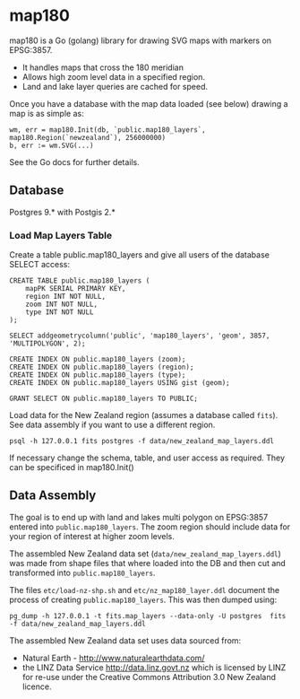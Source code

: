 # map180

map180 is a Go (golang) library for drawing SVG maps with markers on EPSG:3857.

* It handles maps that cross the 180 meridian
* Allows high zoom level data in a specified region.  
* Land and lake layer queries are cached for  speed.

Once you have a database with the map data loaded (see below) drawing a map is as simple as:

```
wm, err = map180.Init(db, `public.map180_layers`, map180.Region(`newzealand`), 256000000)
b, err := wm.SVG(...)
```

See the Go docs for further details.

## Database

Postgres 9.* with Postgis 2.*

### Load Map Layers Table

Create a table public.map180_layers and give all users of the database SELECT access:

```
CREATE TABLE public.map180_layers (
	mapPK SERIAL PRIMARY KEY,
	region INT NOT NULL,
	zoom INT NOT NULL,
	type INT NOT NULL
);

SELECT addgeometrycolumn('public', 'map180_layers', 'geom', 3857, 'MULTIPOLYGON', 2);

CREATE INDEX ON public.map180_layers (zoom);
CREATE INDEX ON public.map180_layers (region);
CREATE INDEX ON public.map180_layers (type);
CREATE INDEX ON public.map180_layers USING gist (geom);

GRANT SELECT ON public.map180_layers TO PUBLIC;
```

Load data for the New Zealand region (assumes a database called `fits`).  See data assembly if you want to use a different region.

```
psql -h 127.0.0.1 fits postgres -f data/new_zealand_map_layers.ddl
```

If necessary change the schema, table, and user access as required.  They can be specificed in map180.Init()

## Data Assembly

The goal is to end up with land and lakes multi polygon on EPSG:3857 entered into `public.map180_layers`.  The zoom region
should include data for your region of interest at higher zoom levels.  

The assembled New Zealand data set (`data/new_zealand_map_layers.ddl`) 
was made from shape files that where loaded into the DB and then cut and transformed into `public.map180_layers`.  

The files `etc/load-nz-shp.sh` and `etc/nz_map180_layer.ddl` document the process of creating `public.map180_layers`.  This was then dumped using:

```
pg_dump -h 127.0.0.1 -t fits.map_layers --data-only -U postgres  fits -f data/new_zealand_map_layers.ddl
```

The assembled New Zealand data set uses data sourced from:

* Natural Earth - http://www.naturalearthdata.com/
* the LINZ Data Service http://data.linz.govt.nz which is licensed by LINZ for re-use under the Creative Commons Attribution 3.0 New Zealand licence.



